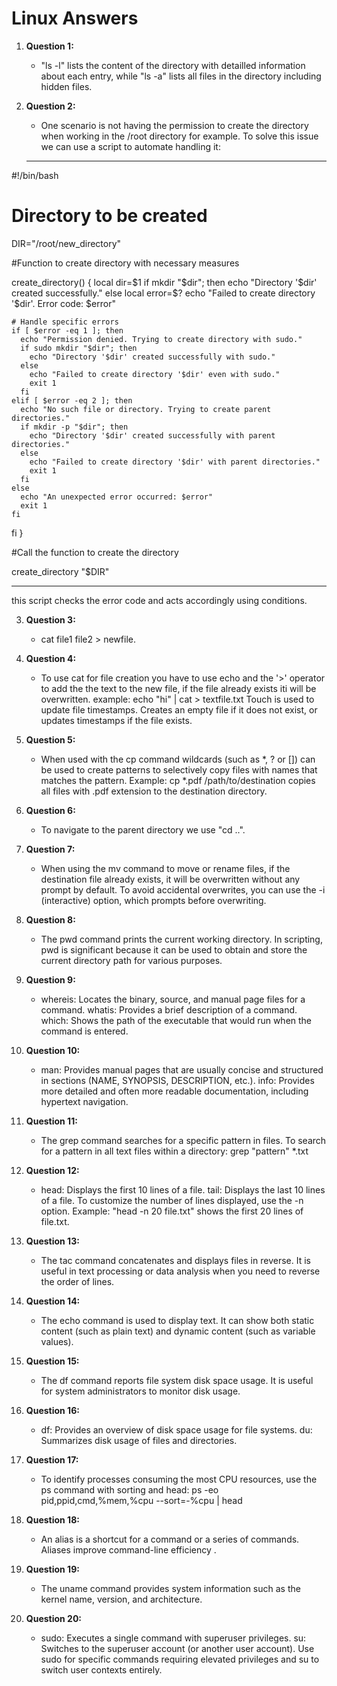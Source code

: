 # Linux Answers

1. **Question 1:**
   - "ls -l" lists the content of the directory with detailled information about each entry, 	 while "ls -a" lists all files in the directory including hidden files.

2. **Question 2:**
   - One scenario is not having the permission to create the directory when working in the /root directory for example. To solve this issue we can use a script to automate handling it:
   *****************************
#!/bin/bash

 # Directory to be created

 DIR="/root/new_directory"

 #Function to create directory with necessary measures

create_directory() {
  local dir=$1
  if mkdir "$dir"; then
    echo "Directory '$dir' created successfully."
  else
    local error=$?
    echo "Failed to create directory '$dir'. Error code: $error"
    
    # Handle specific errors
    if [ $error -eq 1 ]; then
      echo "Permission denied. Trying to create directory with sudo."
      if sudo mkdir "$dir"; then
        echo "Directory '$dir' created successfully with sudo."
      else
        echo "Failed to create directory '$dir' even with sudo."
        exit 1
      fi
    elif [ $error -eq 2 ]; then
      echo "No such file or directory. Trying to create parent directories."
      if mkdir -p "$dir"; then
        echo "Directory '$dir' created successfully with parent directories."
      else
        echo "Failed to create directory '$dir' with parent directories."
        exit 1
      fi
    else
      echo "An unexpected error occurred: $error"
      exit 1
    fi
  fi
}

 #Call the function to create the directory

create_directory "$DIR"

*********************************
this script checks the error code and acts accordingly using conditions.

3. **Question 3:**
   - cat file1 file2 > newfile.
 
1. **Question 4:**
   - To use cat for file creation you have to use echo and the '>' operator to add the the text to the new file, if the file already exists iti will be overwritten.
example: echo "hi" | cat > textfile.txt
Touch is used to update file timestamps. Creates an empty file if it does not exist, or updates timestamps if the file exists.

2. **Question 5:**
   - When used with the cp command wildcards (such as *, ? or []) can be used to create patterns to selectively copy files with names that matches the pattern. Example: cp *.pdf /path/to/destination copies all files with .pdf extension to the destination directory.
   
3. **Question 6:**
   - To navigate to the parent directory we use "cd ..".
   
1. **Question 7:**
   - When using the mv command to move or rename files, if the destination file already exists, it will be overwritten without any prompt by default. To avoid accidental overwrites, you can use the -i (interactive) option, which prompts before overwriting.

2. **Question 8:**
   - The pwd command prints the current working directory. In scripting, pwd is significant because it can be used to obtain and store the current directory path for various purposes.

3. **Question 9:**
   - whereis: Locates the binary, source, and manual page files for a command.
     whatis: Provides a brief description of a command.
     which: Shows the path of the executable that would run when the command is entered.
1. **Question 10:**
   - man: Provides manual pages that are usually concise and structured in sections (NAME, SYNOPSIS, DESCRIPTION, etc.).
     info: Provides more detailed and often more readable documentation, including hypertext navigation.

2. **Question 11:**
   - The grep command searches for a specific pattern in files.
     To search for a pattern in all text files within a directory:
     grep "pattern" *.txt

3. **Question 12:**
   - head: Displays the first 10 lines of a file.
     tail: Displays the last 10 lines of a file.
     To customize the number of lines displayed, use the -n option. Example: "head -n 20 file.txt" shows the first 20 lines of file.txt.
1. **Question 13:**
   - The tac command concatenates and displays files in reverse. It is useful in text processing or data analysis when you need to reverse the order of lines.

2. **Question 14:**
   - The echo command is used to display text. It can show both static content (such as plain text) and dynamic content (such as variable values).

3. **Question 15:**
   - The df command reports file system disk space usage. It is useful for system administrators to monitor disk usage.
1. **Question 16:**
   - df: Provides an overview of disk space usage for file systems.
     du: Summarizes disk usage of files and directories.

2. **Question 17:**
   - To identify processes consuming the most CPU resources, use the ps command with sorting    and head: ps -eo pid,ppid,cmd,%mem,%cpu --sort=-%cpu | head

3. **Question 18:**
   - An alias is a shortcut for a command or a series of commands. Aliases improve command-line efficiency
   .
1. **Question 19:**
   - The uname command provides system information such as the kernel name, version, and architecture.

2. **Question 20:**
   - sudo: Executes a single command with superuser privileges.
     su: Switches to the superuser account (or another user account).
     Use sudo for specific commands requiring elevated privileges and su to switch user contexts entirely. 
